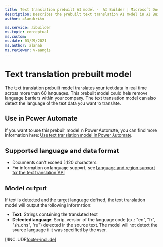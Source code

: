 ```yaml
---
title: Text translation prebuilt AI model -  AI Builder | Microsoft Docs
description: Describes the prebuilt text translation AI model in AI Builder.
author: alanabrito

ms.service: aibuilder
ms.topic: conceptual
ms.custom: 
ms.date: 03/29/2021
ms.author: alanab
ms.reviewer: v-aangie
---
```


# Text translation prebuilt model

The text translation prebuilt model translates your text data in real time across more than 60 languages. This prebuilt model could help remove language barriers within your company. The text translation model can also detect the language of the text data you want to translate.

## Use in Power Automate

If you want to use this prebuilt model in Power Automate, you can find more information here: [Use text translation model in Power Automate](flow-text-translation.md).
  
## Supported language and data format

- Documents can't exceed 5,120 characters.
- For information on language support, see [Language and region support for the text translation API](/azure/cognitive-services/translator/language-support#translation).

## Model output

If text is detected and the target language defined, the text translation model will output the following information:

- **Text**:  Strings containing the translated text.
- **Detected language**: Script version of the language code (ex.: "en", "fr", "zh_chs", "ru") detected in the source text. The model will not detect the source language if it was specified by the user.


[!INCLUDE[footer-include](includes/footer-banner.md)]